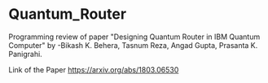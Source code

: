 # Quantum_Router
Programming review of paper "Designing Quantum Router in IBM Quantum Computer" by -Bikash K. Behera, Tasnum Reza, Angad Gupta, Prasanta K. Panigrahi.

Link of the Paper
https://arxiv.org/abs/1803.06530
